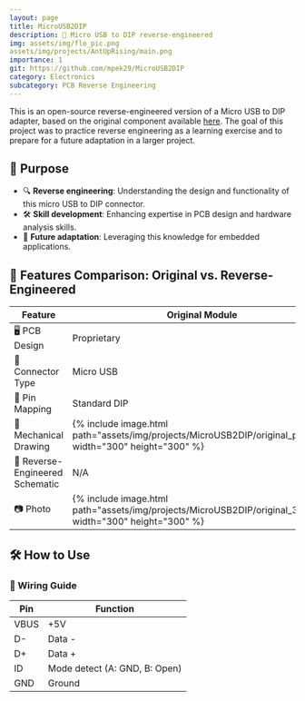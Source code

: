 ```yaml
---
layout: page
title: MicroUSB2DIP
description: 🔌 Micro USB to DIP reverse-engineered
img: assets/img/flo_pic.png
assets/img/projects/AntUpRising/main.png
importance: 1
git: https://github.com/mpek29/MicroUSB2DIP
category: Electronics
subcategory: PCB Reverse Engineering
---
```



This is an open-source reverse-engineered version of a Micro USB to DIP adapter, based on the original component available [here](https://fr.aliexpress.com/item/32947889760.html). The goal of this project was to practice reverse engineering as a learning exercise and to prepare for a future adaptation in a larger project.

## 🎯 Purpose

- 🔍 **Reverse engineering**: Understanding the design and functionality of this micro USB  to DIP connector.
- 🛠️ **Skill development**: Enhancing expertise in PCB design and hardware analysis skills.
- 🔄 **Future adaptation**: Leveraging this knowledge for embedded applications.

## 📝 Features Comparison: Original vs. Reverse-Engineered


| Feature            | Original Module | Reverse-Engineered Version |
|--------------------|----------------|---------------------------|
| 🖥️ PCB Design        | Proprietary     | Open-source & customizable |
| 🔌 Connector Type    | Micro USB       | Micro USB |
| 📌 Pin Mapping      | Standard DIP    | Standard DIP |
| 👐 Mechanical Drawing  | {% include image.html path="assets/img/projects/MicroUSB2DIP/original_pcb.png" width="300" height="300" %} | {% include image.html path="assets/img/projects/MicroUSB2DIP/reversed_pcb.png" width="300" height="300" %} |
| 📝 Reverse-Engineered Schematic | N/A | {% include image.html path="assets/img/projects/MicroUSB2DIP/reversed_sch.png" width="300" height="300" %} |
| 📷 Photo             | {% include image.html path="assets/img/projects/MicroUSB2DIP/original_3d.png" width="300" height="300" %} | {% include image.html path="assets/img/projects/MicroUSB2DIP/reversed_3d.png" width="300" height="300" %} |

## 🛠️ How to Use

### 📌 Wiring Guide


| Pin  | Function |  
|------|----------|  
| VBUS | +5V |  
| D-   | Data - |  
| D+   | Data + |  
| ID   | Mode detect (A: GND, B: Open) |  
| GND  | Ground |  

